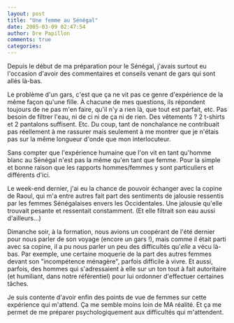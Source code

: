 ```yaml
---
layout: post
title: "Une femme au Sénégal"
date: 2005-03-09 02:47:54
author: Dre Papillon
comments: true
categories: 
---
```



Depuis le début de ma préparation pour le Sénégal, j'avais surtout eu l'occasion d'avoir des commentaires et conseils venant de gars qui sont allés là-bas.

Le problème d'un gars, c'est que ça ne vit pas ce genre d'expérience de la même façon qu'une fille.  À chacune de mes questions, ils répondent toujours de ne pas m'en faire, qu'il n'y a rien là, que tout est parfait, etc.  Pas besoin de filtrer l'eau, ni de ci ni de ça ni de rien.  Des vêtements ?  2 t-shirts et 2 pantalons suffisent.  Etc.  Du coup, tant de nonchalance ne contribuait pas réellement à me rassurer mais seulement à me montrer que je n'étais pas sur la même longueur d'onde que mon interlocuteur.

Sans compter que l'expérience humaine que l'on vit en tant qu'homme blanc au Sénégal n'est pas la même qu'en tant que femme.  Pour la simple et bonne raison que les rapports hommes/femmes y sont particuliers et différents d'ici.

Le week-end dernier, j'ai eu la chance de pouvoir échanger avec la copine de Raoul, qui m'a entre autres fait part des sentiments de jalousie ressentis par les femmes Sénégalaises envers les Occidentales.  Une jalousie qu'elle trouvait pesante et ressentait constamment.  (Et elle filtrait son eau aussi d'ailleurs...)

Dimanche soir, à la formation, nous avions un coopérant de l'été dernier pour nous parler de son voyage (encore un gars !), mais comme il était parti avec sa copine, il a pu nous parler un peu des difficultés qu'*elle* a vécu là-bas.  Par exemple, une certaine moquerie de la part des autres femmes devant son "incompétence ménagère", parfois difficile à vivre.  Et aussi, parfois, des hommes qui s'adressaient à elle sur un ton tout à fait autoritaire (et humiliant, dans notre référentiel) pour lui ordonner d'effectuer certaines tâches.

Je suis contente d'avoir enfin des points de vue de femmes sur cette expérience qui m'attend.  Ça me semble moins loin de MA réalité.  Et ça me permet de me préparer psychologiquement aux difficultés qui m'attendent.